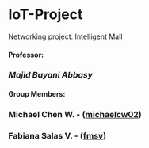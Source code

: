 # IoT-Project
Networking project: Intelligent Mall

#### Professor:

### *Majid Bayani Abbasy*

#### Group Members:

### Michael Chen W. - ([michaelcw02](https://github.com/michaelcw02))
### Fabiana Salas V. - ([fmsv](https://github.com/fmsv))

